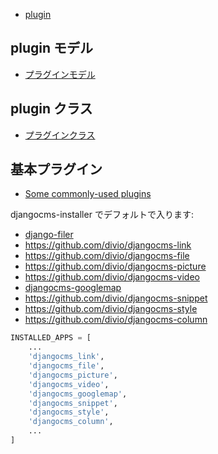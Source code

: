 - [plugin](http://docs.django-cms.org/en/release-3.4.x/introduction/plugins.html)


## plugin モデル

- [プラグインモデル](http://docs.django-cms.org/en/release-3.4.x/introduction/plugins.html#the-plugin-model)

## plugin クラス

- [プラグインクラス](http://docs.django-cms.org/en/release-3.4.x/introduction/plugins.html#the-plugin-class)



## 基本プラグイン

- [Some commonly-used plugins](http://docs.django-cms.org/en/release-3.4.x/topics/commonly_used_plugins.html#commonly-used-plugins)


djangocms-installer でデフォルトで入ります:

- [django-filer](cms.filer.md)
- https://github.com/divio/djangocms-link
- https://github.com/divio/djangocms-file
- https://github.com/divio/djangocms-picture
- https://github.com/divio/djangocms-video
- [djangocms-googlemap](cms.googlemap.md)
- https://github.com/divio/djangocms-snippet
- https://github.com/divio/djangocms-style
- https://github.com/divio/djangocms-column


~~~py
INSTALLED_APPS = [
    ...
    'djangocms_link',
    'djangocms_file',
    'djangocms_picture',
    'djangocms_video',
    'djangocms_googlemap',
    'djangocms_snippet',
    'djangocms_style',
    'djangocms_column',
    ...
]
~~~
